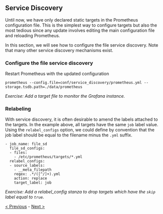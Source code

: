 ## Service Discovery

Until now, we have only declared static targets in the Prometheus configuration
file. This is the simplest way to configure targets but also the most tedious
since any update involves editing the main configuration file and reloading
Prometheus.

In this section, we will see how to configure the file service discovery. Note
that many other service discovery mechanisms exist.

### Configure the file service discovery

Restart Prometheus with the updated configuration

```
prometheus --config.file=conf/service_discovery/prometheus.yml --storage.tsdb.path=./data/prometheus
```

_Exercise: Add a target file to monitor the Grafana instance._

### Relabeling

With service discovery, it is often desirable to amend the labels attached to
the targets. In the example above, all targets have the same `job` label value.
Using the `relabel_configs` option, we could define by convention that the job
label should be equal to the filename minus the `.yml` suffix.

```
- job_name: file_sd
  file_sd_configs:
  - files:
    - /etc/prometheus/targets/*.yml
  relabel_configs:
  - source_labels:
    - __meta_filepath
    regex: .*/([^/]+).yml
    action: replace
    target_label: job
```

_Exercise: Add a relabel_config stanza to drop targets which have the `skip` label equal to `true`._

[< Previous](Grafana.md) - [Next >](Instrumentation.md)
